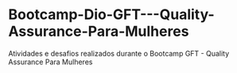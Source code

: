 # Bootcamp-Dio-GFT---Quality-Assurance-Para-Mulheres
Atividades e desafios realizados durante o Bootcamp GFT - Quality Assurance Para Mulheres
